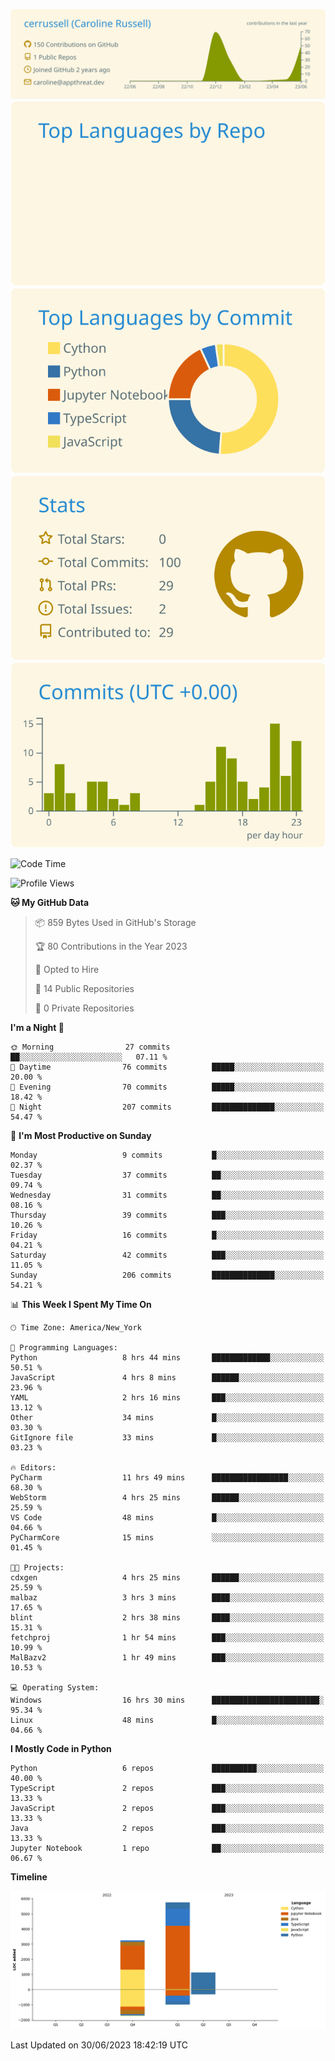 
[![](https://raw.githubusercontent.com/cerrussell/cerrussell/master/profile-summary-card-output/solarized/0-profile-details.svg)](https://github.com/vn7n24fzkq/github-profile-summary-cards)
[![](https://raw.githubusercontent.com/cerrussell/cerrussell/master/profile-summary-card-output/solarized/1-repos-per-language.svg)](https://github.com/vn7n24fzkq/github-profile-summary-cards) [![](https://raw.githubusercontent.com/cerrussell/cerrussell/master/profile-summary-card-output/solarized/2-most-commit-language.svg)](https://github.com/vn7n24fzkq/github-profile-summary-cards)
[![](https://raw.githubusercontent.com/cerrussell/cerrussell/master/profile-summary-card-output/solarized/3-stats.svg)](https://github.com/vn7n24fzkq/github-profile-summary-cards) [![](https://raw.githubusercontent.com/cerrussell/cerrussell/master/profile-summary-card-output/solarized/4-productive-time.svg)](https://github.com/vn7n24fzkq/github-profile-summary-cards)

<!--START_SECTION:waka-->
![Code Time](http://img.shields.io/badge/Code%20Time-105%20hrs%2033%20mins-blue)

![Profile Views](http://img.shields.io/badge/Profile%20Views-104-blue)

**🐱 My GitHub Data** 

> 📦 859 Bytes Used in GitHub's Storage 
 > 
> 🏆 80 Contributions in the Year 2023
 > 
> 💼 Opted to Hire
 > 
> 📜 14 Public Repositories 
 > 
> 🔑 0 Private Repositories 
 > 
**I'm a Night 🦉** 

```text
🌞 Morning                27 commits          ██░░░░░░░░░░░░░░░░░░░░░░░   07.11 % 
🌆 Daytime                76 commits          █████░░░░░░░░░░░░░░░░░░░░   20.00 % 
🌃 Evening                70 commits          █████░░░░░░░░░░░░░░░░░░░░   18.42 % 
🌙 Night                  207 commits         ██████████████░░░░░░░░░░░   54.47 % 
```
📅 **I'm Most Productive on Sunday** 

```text
Monday                   9 commits           █░░░░░░░░░░░░░░░░░░░░░░░░   02.37 % 
Tuesday                  37 commits          ██░░░░░░░░░░░░░░░░░░░░░░░   09.74 % 
Wednesday                31 commits          ██░░░░░░░░░░░░░░░░░░░░░░░   08.16 % 
Thursday                 39 commits          ███░░░░░░░░░░░░░░░░░░░░░░   10.26 % 
Friday                   16 commits          █░░░░░░░░░░░░░░░░░░░░░░░░   04.21 % 
Saturday                 42 commits          ███░░░░░░░░░░░░░░░░░░░░░░   11.05 % 
Sunday                   206 commits         ██████████████░░░░░░░░░░░   54.21 % 
```


📊 **This Week I Spent My Time On** 

```text
🕑︎ Time Zone: America/New_York

💬 Programming Languages: 
Python                   8 hrs 44 mins       █████████████░░░░░░░░░░░░   50.51 % 
JavaScript               4 hrs 8 mins        ██████░░░░░░░░░░░░░░░░░░░   23.96 % 
YAML                     2 hrs 16 mins       ███░░░░░░░░░░░░░░░░░░░░░░   13.12 % 
Other                    34 mins             █░░░░░░░░░░░░░░░░░░░░░░░░   03.30 % 
GitIgnore file           33 mins             █░░░░░░░░░░░░░░░░░░░░░░░░   03.23 % 

🔥 Editors: 
PyCharm                  11 hrs 49 mins      █████████████████░░░░░░░░   68.30 % 
WebStorm                 4 hrs 25 mins       ██████░░░░░░░░░░░░░░░░░░░   25.59 % 
VS Code                  48 mins             █░░░░░░░░░░░░░░░░░░░░░░░░   04.66 % 
PyCharmCore              15 mins             ░░░░░░░░░░░░░░░░░░░░░░░░░   01.45 % 

🐱‍💻 Projects: 
cdxgen                   4 hrs 25 mins       ██████░░░░░░░░░░░░░░░░░░░   25.59 % 
malbaz                   3 hrs 3 mins        ████░░░░░░░░░░░░░░░░░░░░░   17.65 % 
blint                    2 hrs 38 mins       ████░░░░░░░░░░░░░░░░░░░░░   15.31 % 
fetchproj                1 hr 54 mins        ███░░░░░░░░░░░░░░░░░░░░░░   10.99 % 
MalBazv2                 1 hr 49 mins        ███░░░░░░░░░░░░░░░░░░░░░░   10.53 % 

💻 Operating System: 
Windows                  16 hrs 30 mins      ████████████████████████░   95.34 % 
Linux                    48 mins             █░░░░░░░░░░░░░░░░░░░░░░░░   04.66 % 
```

**I Mostly Code in Python** 

```text
Python                   6 repos             ██████████░░░░░░░░░░░░░░░   40.00 % 
TypeScript               2 repos             ███░░░░░░░░░░░░░░░░░░░░░░   13.33 % 
JavaScript               2 repos             ███░░░░░░░░░░░░░░░░░░░░░░   13.33 % 
Java                     2 repos             ███░░░░░░░░░░░░░░░░░░░░░░   13.33 % 
Jupyter Notebook         1 repo              ██░░░░░░░░░░░░░░░░░░░░░░░   06.67 % 
```



**Timeline**

![Lines of Code chart](https://raw.githubusercontent.com/cerrussell/cerrussell/master/assets/bar_graph.png)


 Last Updated on 30/06/2023 18:42:19 UTC
<!--END_SECTION:waka-->
